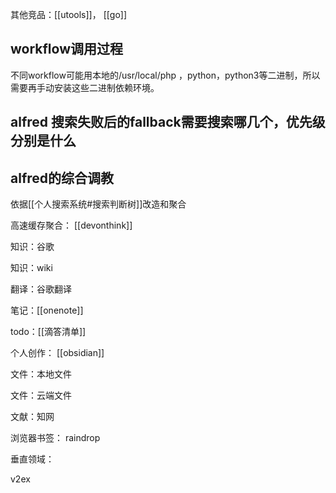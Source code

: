 其他竞品：[[utools]]， [[go]]

## workflow调用过程

不同workflow可能用本地的/usr/local/php ，python，python3等二进制，所以需要再手动安装这些二进制依赖环境。

## **alfred** 搜索失败后的fallback需要搜索哪几个，优先级分别是什么

## alfred的综合调教

依据[[个人搜索系统#搜索判断树]]改造和聚合

高速缓存聚合： [[devonthink]]

知识：谷歌

知识：wiki

翻译：谷歌翻译

笔记：[[onenote]]

todo：[[滴答清单]]

个人创作： [[obsidian]]

文件：本地文件

文件：云端文件

文献：知网

浏览器书签： raindrop

垂直领域：

v2ex
